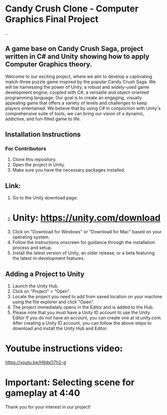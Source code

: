 ﻿# Candy Crush Clone - Computer Graphics Final Project


..
## A game base on Candy Crush Saga, project written in C# and Unity showing how to apply Computer Graphics theory.

Welcome to our exciting project, where we aim to develop a captivating match-three puzzle game inspired by the popular Candy Crush Saga. We will be harnessing the power of Unity, a robust and widely-used game development engine, coupled with C#, a versatile and object-oriented programming language. Our goal is to create an engaging, visually appealing game that offers a variety of levels and challenges to keep players entertained. We believe that by using C# in conjunction with Unity's comprehensive suite of tools, we can bring our vision of a dynamic, addictive, and fun-filled game to life.

## Installation Instructions
### For Contributors
1. Clone this repository.
2. Open the project in Unity.
3. Make sure you have the necessary packages installed.

## Link:
1. Go to the Unity download page.
2. # Unity: https://unity.com/download
3. Click on "Download for Windows" or "Download for Mac" based on your operating system.
4. Follow the instructions onscreen for guidance through the installation process and setup.
5. Install the latest version of Unity, an older release, or a beta featuring the latest in-development features.
## Adding a Project to Unity
1. Launch the Unity Hub.
2. Click on "Project" > "Open".
3. Locate the project you need to add from saved location on your machine using the file explorer and click "Open".
4. The project immediately opens in the Editor and is added to the Hub.
5. Please note that you must have a Unity ID account to use the Unity Editor If you do not have an account, you can create one at id.unity.com. After creating a Unity ID account, you can follow the above steps to download and install the Unity Hub and Editor.

# Youtube instructions video:
https://youtu.be/HIIdsO7h2-g

# Important: Selecting scene for gameplay at 4:40

Thank you for your interest in our project!
